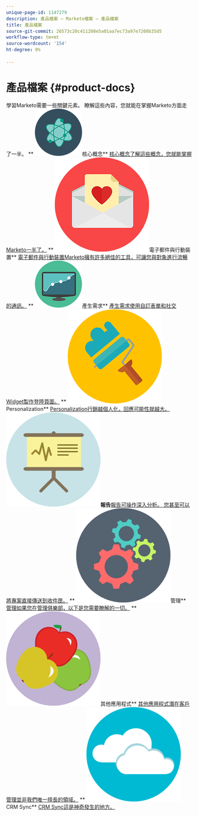 ```yaml
---
unique-page-id: 1147279
description: 產品檔案 — Marketo檔案 — 產品檔案
title: 產品檔案
source-git-commit: 26573c20c411208e5a01aa7ec73a97e7208b35d5
workflow-type: tm+mt
source-wordcount: '154'
ht-degree: 0%

---
```



# 產品檔案 {#product-docs}

學習Marketo需要一些關鍵元素。 瞭解這些內容，您就能在掌握Marketo方面走了一半。
** ![核心概念](assets/education-science-12.png)核心概念** [核心概念了解這些概念，您就能掌握Marketo一半了。](product-docs/core-marketo-concepts.md)     ** ![電子郵件與行動裝置](assets/valentine-day-10.png)電子郵件與行動裝置** [電子郵件與行動裝置Marketo擁有許多絕佳的工具，可讓您與對象進行流暢的通訊。](https://docs.marketo.com/pages/viewpage.action?pageId=557076)     ** ![產生需求](assets/seo-04.png)產生需求** [產生需求使用自訂表單和社交Widget製作登陸頁面。](product-docs/demand-generation.md)     ** ![Personalization](assets/graphic-design-tools-19.png)Personalization** [Personalization行銷越個人化，回應可能性就越大。](product-docs/personalization.md)     **![報告](assets/office-21.png)報告**[報告可操作深入分析。 您甚至可以將專案直接傳送到收件匣。](product-docs/reporting.md)     ** ![管理](assets/technology-08.png)管理** [管理如果您在管理俱樂部，以下是您需要瞭解的一切。](https://docs.marketo.com/display/DOCS/Administration)     ** ![其他應用程式](assets/food-10.png)其他應用程式** [其他應用程式潛在客戶管理並非我們唯一擅長的領域。](product-docs/additional-apps.md)     ** ![CRM Sync](assets/seo-33.png)CRM Sync** [CRM Sync這是神奇發生的地方。](product-docs/crm-sync.md)
